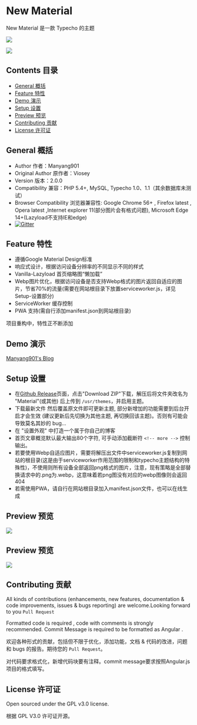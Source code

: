 # New Material 

New Material 是一款 Typecho 的主题

![](https://ww2.sinaimg.cn/large/a15b4afegy1fof5zmd07rj20uk0i20zl.jpg)

![](https://ww2.sinaimg.cn/large/a15b4afegy1fof5zmd07rj20uk0i20zl.jpg)

## Contents 目录

- [General 概括](#general-概括)
- [Feature 特性](#feature-特性)
- [Demo 演示](#demo-演示)
- [Setup 设置](#setup-设置)
- [Preview 预览](#preview-预览)
- [Contributing 贡献](#contributing-贡献)
- [License 许可证](#license-许可证)


## General 概括

- Author 作者：Manyang901
- Original Author 原作者：Viosey
- Version 版本：2.0.0
- Compatibility 兼容：PHP 5.4+, MySQL, Typecho 1.0、1.1（其余数据库未测试）
- Browser Compatibility 浏览器兼容性: Google Chrome 56+ , Firefox latest , Opera latest ,Internet explorer 11(部分图片会有格式问题), Microsoft Edge 14+(Lazyload不支持IE和edge)
- [![Gitter](https://img.shields.io/gitter/room/material-theme/typecho.svg?style=flat-square)](https://gitter.im/material-theme/typecho?utm_source=share-link&utm_medium=link&utm_campaign=share-link)

## Feature 特性

- 遵循Google Material Design标准
- 响应式设计，根据访问设备分辨率的不同显示不同的样式
- Vanilla-Lazyload 首页缩略图“懒加载”
- Webp图片优化，根据访问设备是否支持Webp格式的图片返回自适应的图片，节省70%的流量(需要在网站根目录下放置serviceworker.js，详见Setup-设置部分)
- ServiceWorker 缓存控制
- PWA 支持(需自行添加manifest.json到网站根目录)


项目重构中，特性正不断添加

## Demo 演示

[Manyang901's Blog](https://blog.kucloud.win)

## Setup 设置

- 在[Github Release](https://github.com/manyang901/material/releases)页面，点击"Download ZIP"下载，解压后将文件夹改名为 "Material"(或其他) 后上传到 `/usr/themes`，并启用主题。
- 下载最新文件 然后覆盖原文件即可更新主题, 部分新增加的功能需要到后台开启才会生效 (建议更新后先切换为其他主题, 再切换回该主题)。否则有可能会导致莫名其妙的 bug...
- 在 "设置外观" 中打造一个属于你自己的博客
- 首页文章概览默认最大输出80个字符, 可手动添加截断符 `<!-- more -->` 控制输出。
- 若要使用Webp自适应图片，需要将解压出文件中serviceworker.js复制到网站的根目录(这是由于serviceworker作用范围的限制和typecho主题结构的特殊性)，不使用则所有设备全部返回png格式的图片，注意，现有策略是全部替换请求中的.png为.webp，这意味着若png图没有对应的webp图像则会返回404
- 若需使用PWA，请自行在网站根目录加入manifest.json文件，也可以在线生成


## Preview 预览

![](https://ww2.sinaimg.cn/large/a15b4afegy1fof6j1mfrgj20xe0otdiu.jpg)

## Preview 预览

![](https://ww2.sinaimg.cn/large/a15b4afegy1fof6j1mfrgj20xe0otdiu.jpg)

## Contributing 贡献

All kinds of contributions (enhancements, new features, documentation & code improvements, issues & bugs reporting) are welcome.Looking forward to you `Pull Request`

Formatted code is required , code with comments is strongly recommended. Commit Message is required to be formatted as Angular .

欢迎各种形式的贡献，包括但不限于优化，添加功能，文档 & 代码的改进，问题和 bugs 的报告。期待您的 `Pull Request`。

对代码要求格式化，新增代码块要有注释。commit message要求按照Angular.js项目的格式填写。


## License 许可证

Open sourced under the GPL v3.0 license.

根据 GPL V3.0 许可证开源。
